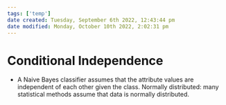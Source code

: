 ```yaml
---
tags: ['temp']
date created: Tuesday, September 6th 2022, 12:43:44 pm
date modified: Monday, October 10th 2022, 2:02:31 pm
---
```


# Conditional Independence
- A Naive Bayes classifier assumes that the attribute values are independent of each other given the class. Normally distributed: many statistical methods assume that data is normally distributed.



